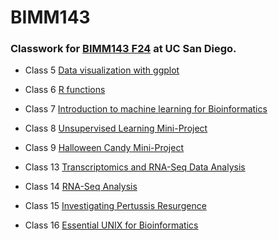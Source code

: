 # BIMM143

### Classwork for [BIMM143 F24]() at UC San Diego.

- Class 5 [Data visualization with ggplot](https://github.com/sofia-ls-class/BIMM143/blob/main/101524%20Lab%205/class05.pdf)

- Class 6 [R functions](https://github.com/sofia-ls-class/BIMM143/blob/main/101524%20Lab%205/BIMM-143-Lab-6.pdf)

- Class 7 [Introduction to machine learning for Bioinformatics](https://github.com/sofia-ls-class/BIMM143/blob/main/101524%20Lab%205/BIMM-143-Lab-7.pdf)

- Class 8 [Unsupervised Learning Mini-Project](https://github.com/sofia-ls-class/BIMM143/blob/main/101524%20Lab%205/BIMM-143-Lab-8-Mini-project.pdf)

- Class 9 [Halloween Candy Mini-Project](https://github.com/sofia-ls-class/BIMM143/blob/main/BIMM%20143%20LAB%209/BIMM143-Lab-9.pdf)

- Class 13 [Transcriptomics and RNA-Seq Data Analysis](https://github.com/sofia-ls-class/BIMM143/blob/main/BIMM%20143%20Lab%2013/BIMM143_Lab13.pdf)

- Class 14 [RNA-Seq Analysis](https://github.com/sofia-ls-class/BIMM143/blob/main/BIMM143_Lab14/BIMM143-Lab14-RNA-Seq-analysis.pdf)

- Class 15 [Investigating Pertussis Resurgence](https://github.com/sofia-ls-class/BIMM143/blob/main/BIMM143_Lab15/BIMM143_Lab15_Pertussis_Resurgence.pdf)

- Class 16 [Essential UNIX for Bioinformatics](https://github.com/sofia-ls-class/BIMM143/blob/main/BIMM143_Lab16/last%20BIMM143_hw16_unix_Qs.pdf)

